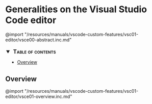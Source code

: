 # Generalities on the Visual Studio Code editor

@import "/resources/manuals/vscode-custom-features/vsc01-editor/vsce00-abstract.inc.md"

<div id="toc_anchor"></div>

<!-- @import "[TOC]" {cmd="toc" depthFrom=2 depthTo=6 orderedList=false} -->
<details open style="margin: 14pt 0pt 24pt 10pt" >
<summary style="margin-left: -8pt; font-weight: bold; font-size: larger; font-variant: small-caps">
<span style="margin-left: 3pt">Table of contents<span></summary>

<!-- code_chunk_output -->

- [Overview](#overview)

<!-- /code_chunk_output -->

</details>

## Overview

@import "/resources/manuals/vscode-custom-features/vsc01-editor/vsce01-overview.inc.md"

